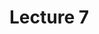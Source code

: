 # Lecture 7

<!-- These are the lecture notes of the 7th lecture of the course: Stochastic Processes and simulations. -->

